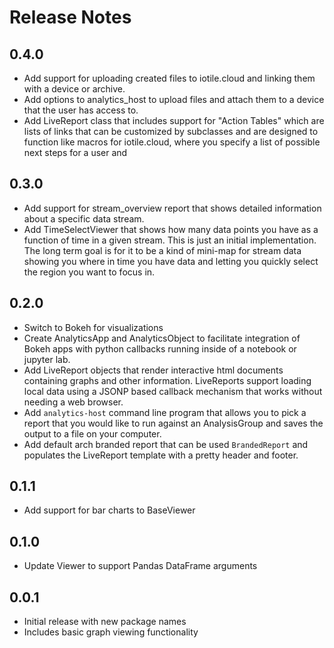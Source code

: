 # Release Notes

## 0.4.0

- Add support for uploading created files to iotile.cloud and linking them
  with a device or archive.
- Add options to analytics_host to upload files and attach them to a device that
  the user has access to.
- Add LiveReport class that includes support for "Action Tables" which are lists
  of links that can be customized by subclasses and are designed to function like
  macros for iotile.cloud, where you specify a list of possible next steps for
  a user and 

## 0.3.0

- Add support for stream_overview report that shows detailed information about
  a specific data stream.
- Add TimeSelectViewer that shows how many data points you have as a function
  of time in a given stream.  This is just an initial implementation.  The 
  long term goal is for it to be a kind of mini-map for stream data showing you
  where in time you have data and letting you quickly select the region you
  want to focus in. 

## 0.2.0

- Switch to Bokeh for visualizations
- Create AnalyticsApp and AnalyticsObject to facilitate integration of Bokeh
  apps with python callbacks running inside of a notebook or jupyter lab.
- Add LiveReport objects that render interactive html documents containing
  graphs and other information.  LiveReports support loading local data using
  a JSONP based callback mechanism that works without needing a web browser.
- Add `analytics-host` command line program that allows you to pick a report
  that you would like to run against an AnalysisGroup and saves the output to
  a file on your computer.
- Add default arch branded report that can be used `BrandedReport` and populates
  the LiveReport template with a pretty header and footer.

## 0.1.1

- Add support for bar charts to BaseViewer

## 0.1.0

- Update Viewer to support Pandas DataFrame arguments

## 0.0.1

- Initial release with new package names
- Includes basic graph viewing functionality
